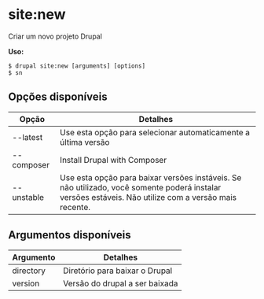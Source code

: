 # site:new
Criar um novo projeto Drupal

**Uso:**
```
$ drupal site:new [arguments] [options]
$ sn  
```

## Opções disponíveis
Opção | Detalhes
-------|-------------
--latest | Use esta opção para selecionar automaticamente a última versão
--composer | Install Drupal with Composer
--unstable | Use esta opção para baixar versões instáveis. Se não utilizado, você somente poderá instalar versões estáveis. Não utilize com a versão mais recente.

## Argumentos disponíveis
Argumento | Detalhes
---------|-------------
directory | Diretório para baixar o Drupal
version | Versão do drupal a ser baixada
